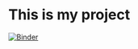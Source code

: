 # This is my project
[![Binder](https://mybinder.org/badge_logo.svg)](https://mybinder.org/v2/gh/violetteg/awesome_project_2.git/master)
